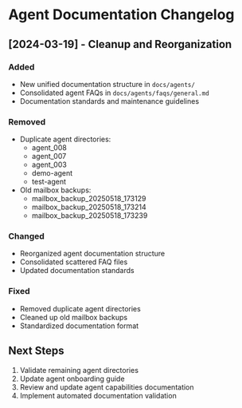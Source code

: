 # Agent Documentation Changelog

## [2024-03-19] - Cleanup and Reorganization

### Added
- New unified documentation structure in `docs/agents/`
- Consolidated agent FAQs in `docs/agents/faqs/general.md`
- Documentation standards and maintenance guidelines

### Removed
- Duplicate agent directories:
  - agent_008
  - agent_007
  - agent_003
  - demo-agent
  - test-agent
- Old mailbox backups:
  - mailbox_backup_20250518_173129
  - mailbox_backup_20250518_173214
  - mailbox_backup_20250518_173239

### Changed
- Reorganized agent documentation structure
- Consolidated scattered FAQ files
- Updated documentation standards

### Fixed
- Removed duplicate agent directories
- Cleaned up old mailbox backups
- Standardized documentation format

## Next Steps
1. Validate remaining agent directories
2. Update agent onboarding guide
3. Review and update agent capabilities documentation
4. Implement automated documentation validation 
